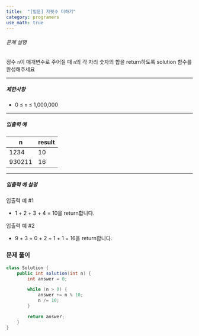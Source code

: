 ```yaml
---
title:  "[입문] 자릿수 더하기"
category: programers
use_math: true
---
```




###### 문제 설명

정수 `n`이 매개변수로 주어질 때 `n`의 각 자리 숫자의 합을 return하도록 solution 함수를 완성해주세요

------

##### 제한사항

- 0 ≤ `n` ≤ 1,000,000

------

##### 입출력 예

| n      | result |
| ------ | ------ |
| 1234   | 10     |
| 930211 | 16     |

------

##### 입출력 예 설명

입출력 예 #1

- 1 + 2 + 3 + 4 = 10을 return합니다.

입출력 예 #2

- 9 + 3 + 0 + 2 + 1 + 1 = 16을 return합니다.



### 문제 풀이 

```java
class Solution {
    public int solution(int n) {
        int answer = 0;

        while (n > 0) {
            answer += n % 10;
            n /= 10;
        }

        return answer;
    }
}
```





